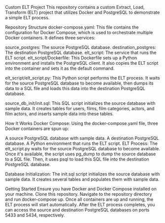 Custom ELT Project
This repository contains a custom Extract, Load, Transform (ELT) project that utilizes Docker and PostgreSQL to demonstrate a simple ELT process.

Repository Structure
docker-compose.yaml: This file contains the configuration for Docker Compose, which is used to orchestrate multiple Docker containers. It defines three services:

source_postgres: The source PostgreSQL database.
destination_postgres: The destination PostgreSQL database.
elt_script: The service that runs the ELT script.
elt_script/Dockerfile: This Dockerfile sets up a Python environment and installs the PostgreSQL client. It also copies the ELT script into the container and sets it as the default command.

elt_script/elt_script.py: This Python script performs the ELT process. It waits for the source PostgreSQL database to become available, then dumps its data to a SQL file and loads this data into the destination PostgreSQL database.

source_db_init/init.sql: This SQL script initializes the source database with sample data. It creates tables for users, films, film categories, actors, and film actors, and inserts sample data into these tables.

How It Works
Docker Compose: Using the docker-compose.yaml file, three Docker containers are spun up:

A source PostgreSQL database with sample data.
A destination PostgreSQL database.
A Python environment that runs the ELT script.
ELT Process: The elt_script.py waits for the source PostgreSQL database to become available. Once it's available, the script uses pg_dump to dump the source database to a SQL file. Then, it uses psql to load this SQL file into the destination PostgreSQL database.

Database Initialization: The init.sql script initializes the source database with sample data. It creates several tables and populates them with sample data.

Getting Started
Ensure you have Docker and Docker Compose installed on your machine.
Clone this repository.
Navigate to the repository directory and run docker-compose up.
Once all containers are up and running, the ELT process will start automatically.
After the ELT process completes, you can access the source and destination PostgreSQL databases on ports 5433 and 5434, respectively.